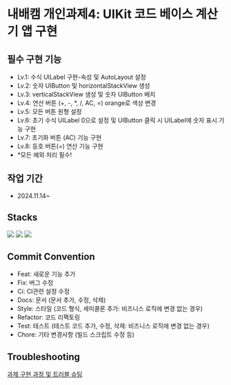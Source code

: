 # 내배캠 개인과제4: UIKit 코드 베이스 계산기 앱 구현

## 필수 구현 기능
- Lv.1: 수식 UILabel 구현-속성 및 AutoLayout 설정
- Lv.2: 숫자 UIButton 및 horizontalStackView 생성
- Lv.3: verticalStackView 생성 및 숫자 UIButton 배치
- Lv.4: 연산 버튼 (+, -, *, /, AC, =) orange로 색상 변경
- Lv.5: 모든 버튼 원형 설정
- Lv.6: 초기 수식 UILabel 0으로 설정 및 UIButton 클릭 시 UILabel에 숫자 표시 기능 구현
- Lv.7: 초기화 버튼 (AC) 기능 구현
- Lv.8: 등호 버튼(=) 연산 기능 구현
- *모든 예외 처리 필수!

## 작업 기간
- 2024.11.14~

## Stacks
<img src="https://img.shields.io/badge/Swift-F05138?style=flat&logo=swift&logoColor=white"/></a>
<img src="https://img.shields.io/badge/Git-F05032?style=flat&logo=git&logoColor=white"/></a>
<img src="https://img.shields.io/badge/GitHub-181717?style=flat&logo=github&logoColor=white"/></a>

## Commit Convention
- Feat: 새로운 기능 추가
- Fix: 버그 수정
- Ci: CI관련 설정 수정
- Docs:	문서 (문서 추가, 수정, 삭제)
- Style:	스타일 (코드 형식, 세미콜론 추가: 비즈니스 로직에 변경 없는 경우)
- Refactor:	코드 리팩토링
- Test:	테스트 (테스트 코드 추가, 수정, 삭제: 비즈니스 로직에 변경 없는 경우)
- Chore:	기타 변경사항 (빌드 스크립트 수정 등)

## Troubleshooting
[과제 구현 과정 및 트러블 슈팅](https://velog.io/@soycong/%EB%82%B4%EB%B0%B0%EC%BA%A0-Task-3-%EC%95%BC%EA%B5%AC-%EA%B2%8C%EC%9E%84-%EB%A1%9C%EC%A7%81-%EA%B5%AC%ED%98%84%ED%95%98%EA%B8%B0)
